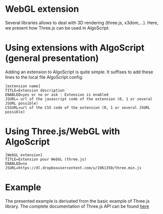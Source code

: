 WebGL extension
=======================
Several libraries allows to deal with 3D rendering (three.js, x3dom,...). Here, we present how Three.js can be used in AlgoScript.

# Using extensions with AlgoScript (general presentation)
Adding an extension to AlgoScript is quite simple. It suffises to add these lines to the local file AlgoScript.config. 

	[extension name]
	TITLE=Extension description
	ENABLED=yes or no or ask : Extension is enabled
	JSURL= url of the javascript code of the extension (0, 1 or several JSURL possible)
	CSSURL=url of the CSS code of the extension (0, 1 or several JSURL possible)

# Using Three.js/WebGL with AlgoScript

	[WebGL extension]
	TITLE=Extension pour WebGL (three.js)
	ENABLED=no
	JSURL=https://dl.dropboxusercontent.com/u/1961350/three.min.js

# Example

The presented example is derivated from the basic example of Three.js library.
The complete documentation of Three.js API can be found [here](http://threejs.org/ "three.js") 
